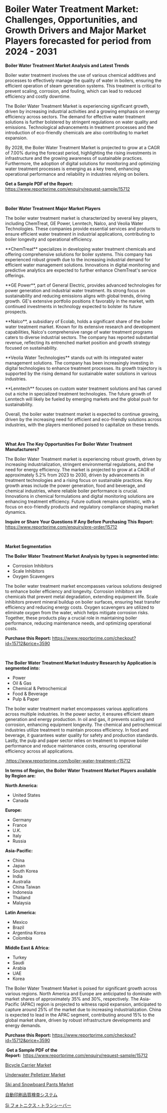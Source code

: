 <p><h1>Boiler Water Treatment Market: Challenges, Opportunities, and Growth Drivers and Major Market Players forecasted for period from 2024 - 2031</h1></p><p><strong>Boiler Water Treatment Market Analysis and Latest Trends</strong></p>
<p><p>Boiler water treatment involves the use of various chemical additives and processes to effectively manage the quality of water in boilers, ensuring the efficient operation of steam generation systems. This treatment is critical to prevent scaling, corrosion, and fouling, which can lead to reduced efficiency and costly downtime.</p><p>The Boiler Water Treatment Market is experiencing significant growth, driven by increasing industrial activities and a growing emphasis on energy efficiency across sectors. The demand for effective water treatment solutions is further bolstered by stringent regulations on water quality and emissions. Technological advancements in treatment processes and the introduction of eco-friendly chemicals are also contributing to market expansion.</p><p>By 2028, the Boiler Water Treatment Market is projected to grow at a CAGR of 7.00% during the forecast period, highlighting the rising investments in infrastructure and the growing awareness of sustainable practices. Furthermore, the adoption of digital solutions for monitoring and optimizing water treatment processes is emerging as a key trend, enhancing operational performance and reliability in industries relying on boilers.</p></p>
<p><strong>Get a Sample PDF of the Report:&nbsp;</strong> <a href="https://www.reportprime.com/enquiry/request-sample/15712">https://www.reportprime.com/enquiry/request-sample/15712</a></p>
<p>&nbsp;</p>
<p><strong>Boiler Water Treatment Major Market Players</strong></p>
<p><p>The boiler water treatment market is characterized by several key players, including ChemTreat, GE Power, Lenntech, Nalco, and Veolia Water Technologies. These companies provide essential services and products to ensure efficient water treatment in industrial applications, contributing to boiler longevity and operational efficiency.</p><p>**ChemTreat** specializes in developing water treatment chemicals and offering comprehensive solutions for boiler systems. This company has experienced robust growth due to the increasing industrial demand for efficient water management solutions. Innovations in digital monitoring and predictive analytics are expected to further enhance ChemTreat's service offerings.</p><p>**GE Power**, part of General Electric, provides advanced technologies for power generation and industrial water treatment. Its strong focus on sustainability and reducing emissions aligns with global trends, driving growth. GE's extensive portfolio positions it favorably in the market, with continued investments in technology expected to bolster its future prospects.</p><p>**Nalco**, a subsidiary of Ecolab, holds a significant share of the boiler water treatment market. Known for its extensive research and development capabilities, Nalco's comprehensive range of water treatment programs caters to diverse industrial sectors. The company has reported substantial revenue, reflecting its entrenched market position and growth strategy focused on sustainability.</p><p>**Veolia Water Technologies** stands out with its integrated water management solutions. The company has been increasingly investing in digital technologies to enhance treatment processes. Its growth trajectory is supported by the rising demand for sustainable water solutions in various industries.</p><p>**Lenntech** focuses on custom water treatment solutions and has carved out a niche in specialized treatment technologies. The future growth of Lenntech will likely be fueled by emerging markets and the global push for sustainability.</p><p>Overall, the boiler water treatment market is expected to continue growing, driven by the increasing need for efficient and eco-friendly solutions across industries, with the players mentioned poised to capitalize on these trends.</p></p>
<p>&nbsp;</p>
<p><strong>What Are The Key Opportunities For Boiler Water Treatment Manufacturers?</strong></p>
<p><p>The Boiler Water Treatment market is experiencing robust growth, driven by increasing industrialization, stringent environmental regulations, and the need for energy efficiency. The market is projected to grow at a CAGR of approximately 5.2% from 2023 to 2030, driven by advancements in treatment technologies and a rising focus on sustainable practices. Key growth areas include the power generation, food and beverage, and chemical industries, where reliable boiler performance is crucial. Innovations in chemical formulations and digital monitoring solutions are enhancing treatment efficiency. Future outlook remains optimistic, with a focus on eco-friendly products and regulatory compliance shaping market dynamics.</p></p>
<p><strong>Inquire or Share Your Questions If Any Before Purchasing This Report:</strong> <a href="https://www.reportprime.com/enquiry/pre-order/15712">https://www.reportprime.com/enquiry/pre-order/15712</a></p>
<p>&nbsp;</p>
<p><strong>Market Segmentation</strong></p>
<p><strong>The Boiler Water Treatment Market Analysis by types is segmented into:</strong></p>
<p><ul><li>Corrosion Inhibitors</li><li>Scale Inhibitors</li><li>Oxygen Scavengers</li></ul></p>
<p><p>The boiler water treatment market encompasses various solutions designed to enhance boiler efficiency and longevity. Corrosion inhibitors are chemicals that prevent metal degradation, extending equipment life. Scale inhibitors prevent mineral buildup on boiler surfaces, ensuring heat transfer efficiency and reducing energy costs. Oxygen scavengers are utilized to eliminate oxygen from the water, which helps mitigate corrosion risks. Together, these products play a crucial role in maintaining boiler performance, reducing maintenance needs, and optimizing operational costs.</p></p>
<p><strong>Purchase this Report:&nbsp;</strong><a href="https://www.reportprime.com/checkout?id=15712&price=3590">https://www.reportprime.com/checkout?id=15712&price=3590</a></p>
<p>&nbsp;</p>
<p><strong>The Boiler Water Treatment Market Industry Research by Application is segmented into:</strong></p>
<p><ul><li>Power</li><li>Oil & Gas</li><li>Chemical & Petrochemical</li><li>Food & Beverage</li><li>Pulp & Paper</li></ul></p>
<p><p>The boiler water treatment market encompasses various applications across multiple industries. In the power sector, it ensures efficient steam generation and energy production. In oil and gas, it prevents scaling and corrosion, enhancing equipment longevity. The chemical and petrochemical industries utilize treatment to maintain process efficiency. In food and beverage, it guarantees water quality for safety and production standards. Lastly, the pulp and paper sector relies on treatment to improve boiler performance and reduce maintenance costs, ensuring operational efficiency across all applications.</p></p>
<p><a href="https://www.reportprime.com/boiler-water-treatment-r15712">&nbsp;https://www.reportprime.com/boiler-water-treatment-r15712</a></p>
<p><strong>In terms of Region, the Boiler Water Treatment Market Players available by Region are:</strong></p>
<p>
    <p> <strong> North America: </strong>
        <ul>
            <li>United States</li>
            <li>Canada</li>
        </ul>
        </p> 
    <p> <strong> Europe: </strong>
        <ul>
            <li>Germany</li>
            <li>France</li>
            <li>U.K.</li>
            <li>Italy</li>
            <li>Russia</li>
        </ul>
        </p> 
    <p> <strong> Asia-Pacific: </strong>
        <ul>
            <li>China</li>
            <li>Japan</li>
            <li>South Korea</li>
            <li>India</li>
            <li>Australia</li>
            <li>China Taiwan</li>
            <li>Indonesia</li>
            <li>Thailand</li>
            <li>Malaysia</li>
        </ul>
        </p> 
    <p> <strong> Latin America: </strong>
        <ul>
            <li>Mexico</li>
            <li>Brazil</li>
            <li>Argentina Korea</li>
            <li>Colombia</li>
        </ul>
        </p> 
    <p> <strong> Middle East & Africa: </strong>
        <ul>
            <li>Turkey</li>
            <li>Saudi</li>
            <li>Arabia</li>
            <li>UAE</li>
            <li>Korea</li>
        </ul>
    </p>
    </p>
<p><p>The Boiler Water Treatment Market is poised for significant growth across various regions. North America and Europe are anticipated to dominate with market shares of approximately 35% and 30%, respectively. The Asia-Pacific (APAC) region is projected to witness rapid expansion, anticipated to capture around 25% of the market due to increasing industrialization. China is expected to lead in the APAC segment, contributing around 15% to the global market share, driven by robust infrastructure developments and energy demands.</p></p>
<p><strong>Purchase this Report: </strong><a href="https://www.reportprime.com/checkout?id=15712&price=3590">https://www.reportprime.com/checkout?id=15712&price=3590</a></p>
<p>&nbsp;<strong>Get a Sample PDF of the Report:&nbsp;&nbsp;</strong><a href="https://www.reportprime.com/enquiry/request-sample/15712">https://www.reportprime.com/enquiry/request-sample/15712</a></p>
<p><strong></strong></p>
<p><p><a href="https://issuu.com/reportprime-2/docs/bicycle-carrier-market-size-2030.pp_ce1ac8691fa509">Bicycle Carrier Market</a></p><p><a href="https://www.linkedin.com/pulse/insights-underwater-pelletizer-market-size-which-expanding-ofrve?trackingId=lqmtcSrASLmxuS9wu0CiSA%3D%3D">Underwater Pelletizer Market</a></p><p><a href="https://medium.com/@carolineparks369/the-growth-of-the-ski-and-snowboard-pants-market-has-been-significant-driven-by-various-critical-e94cd57088f0">Ski and Snowboard Pants Market</a></p><p><a href="https://medium.com/@marlanamarvn/automated-print-quality-inspection-system-market-%E3%81%AF-%E3%82%B3%E3%82%B9%E3%83%88%E7%AE%A1%E7%90%86%E3%81%A8%E5%8A%B9%E7%8E%87%E5%90%91%E4%B8%8A%E3%82%92%E5%84%AA%E5%85%88%E3%81%97%E3%81%BE%E3%81%99-e9ba56ed1bb5">自動印刷品質検査システム</a></p><p><a href="https://medium.com/@marlanamarvn/si-photonics-transceivers-market-%E3%81%AF-%E3%82%B3%E3%82%B9%E3%83%88%E7%AE%A1%E7%90%86%E3%81%A8%E5%8A%B9%E7%8E%87%E5%90%91%E4%B8%8A%E3%82%92%E5%84%AA%E5%85%88%E3%81%97%E3%81%BE%E3%81%99-%E3%81%95%E3%82%89%E3%81%AB-%E5%A0%B1%E5%91%8A%E6%9B%B8%E3%81%AF%E5%B8%82%E5%A0%B4%E3%81%AE%E9%9C%80%E8%A6%81%E9%9D%A2%E3%81%A8%E4%BE%9B%E7%B5%A6%E9%9D%A2%E3%81%AE%E4%B8%A1%E6%96%B9%E3%82%92%E3%82%AB%E3%83%90%E3%83%BC%E3%81%97%E3%81%A6%E3%81%84%E3%81%BE%E3%81%99-si-photonics-731fa379d198">Si フォトニクス・トランシーバー</a></p></p>